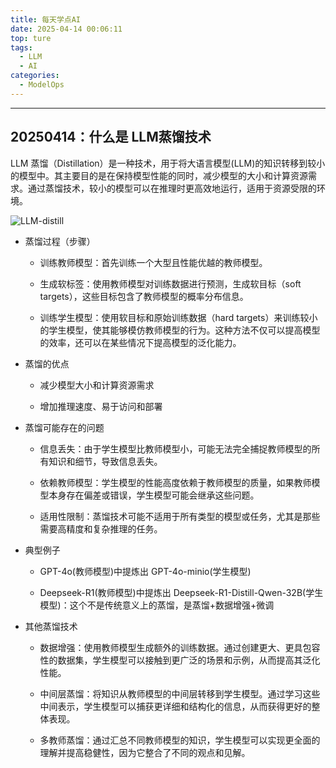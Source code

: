```yaml
---
title: 每天学点AI
date: 2025-04-14 00:06:11
top: ture
tags: 
  - LLM
  - AI
categories: 
  - ModelOps
---
```





---


## 20250414：什么是 LLM蒸馏技术
<div class="circle-blue">


LLM 蒸馏（Distillation）是一种技术，用于将大语言模型(LLM)的知识转移到较小的模型中。其主要目的是在保持模型性能的同时，减少模型的大小和计算资源需求。通过蒸馏技术，较小的模型可以在推理时更高效地运行，适用于资源受限的环境。

![LLM-distill](/images/00-llm-distillation.png)

- 蒸馏过程（步骤）

  - 训练教师模型：首先训练一个大型且性能优越的教师模型。

  - 生成软标签：使用教师模型对训练数据进行预测，生成软目标（soft targets），这些目标包含了教师模型的概率分布信息。

  - 训练学生模型：使用软目标和原始训练数据（hard targets）来训练较小的学生模型，使其能够模仿教师模型的行为。这种方法不仅可以提高模型的效率，还可以在某些情况下提高模型的泛化能力。

- 蒸馏的优点

  - 减少模型大小和计算资源需求

  - 增加推理速度、易于访问和部署


- 蒸馏可能存在的问题

  - 信息丢失：由于学生模型比教师模型小，可能无法完全捕捉教师模型的所有知识和细节，导致信息丢失。

  - 依赖教师模型：学生模型的性能高度依赖于教师模型的质量，如果教师模型本身存在偏差或错误，学生模型可能会继承这些问题。

  - 适用性限制：蒸馏技术可能不适用于所有类型的模型或任务，尤其是那些需要高精度和复杂推理的任务。


- 典型例子

  - GPT-4o(教师模型)中提炼出 GPT-4o-minio(学生模型)

  - Deepseek-R1(教师模型)中提炼出 Deepseek-R1-Distill-Qwen-32B(学生模型)：这个不是传统意义上的蒸馏，是蒸馏+数据增强+微调


- 其他蒸馏技术

  - 数据增强：使用教师模型生成额外的训练数据。通过创建更大、更具包容性的数据集，学生模型可以接触到更广泛的场景和示例，从而提高其泛化性能。

  - 中间层蒸馏：将知识从教师模型的中间层转移到学生模型。通过学习这些中间表示，学生模型可以捕获更详细和结构化的信息，从而获得更好的整体表现。

  - 多教师蒸馏：通过汇总不同教师模型的知识，学生模型可以实现更全面的理解并提高稳健性，因为它整合了不同的观点和见解。

</div>


